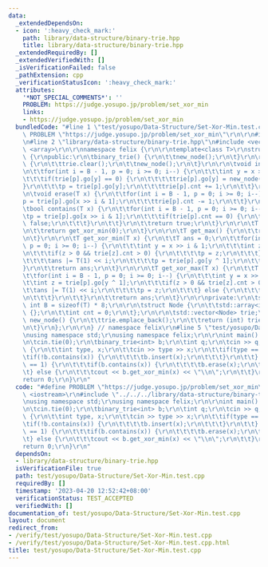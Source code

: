 ```yaml
---
data:
  _extendedDependsOn:
  - icon: ':heavy_check_mark:'
    path: library/data-structure/binary-trie.hpp
    title: library/data-structure/binary-trie.hpp
  _extendedRequiredBy: []
  _extendedVerifiedWith: []
  _isVerificationFailed: false
  _pathExtension: cpp
  _verificationStatusIcon: ':heavy_check_mark:'
  attributes:
    '*NOT_SPECIAL_COMMENTS*': ''
    PROBLEM: https://judge.yosupo.jp/problem/set_xor_min
    links:
    - https://judge.yosupo.jp/problem/set_xor_min
  bundledCode: "#line 1 \"test/yosupo/Data-Structure/Set-Xor-Min.test.cpp\"\n#define\
    \ PROBLEM \"https://judge.yosupo.jp/problem/set_xor_min\"\r\n\r\n#include <iostream>\r\
    \n#line 2 \"library/data-structure/binary-trie.hpp\"\n#include <vector>\r\n#include\
    \ <array>\r\n\r\nnamespace felix {\r\n\r\ntemplate<class T>\r\nstruct binary_trie\
    \ {\r\npublic:\r\n\tbinary_trie() {\r\n\t\tnew_node();\r\n\t}\r\n\r\n\tvoid clear()\
    \ {\r\n\t\ttrie.clear();\r\n\t\tnew_node();\r\n\t}\r\n\r\n\tvoid insert(T x) {\r\
    \n\t\tfor(int i = B - 1, p = 0; i >= 0; i--) {\r\n\t\t\tint y = x >> i & 1;\r\n\
    \t\t\tif(trie[p].go[y] == 0) {\r\n\t\t\t\ttrie[p].go[y] = new_node();\r\n\t\t\t\
    }\r\n\t\t\tp = trie[p].go[y];\r\n\t\t\ttrie[p].cnt += 1;\r\n\t\t}\r\n\t}\r\n\r\
    \n\tvoid erase(T x) {\r\n\t\tfor(int i = B - 1, p = 0; i >= 0; i--) {\r\n\t\t\t\
    p = trie[p].go[x >> i & 1];\r\n\t\t\ttrie[p].cnt -= 1;\r\n\t\t}\r\n\t}\r\n\r\n\
    \tbool contains(T x) {\r\n\t\tfor(int i = B - 1, p = 0; i >= 0; i--) {\r\n\t\t\
    \tp = trie[p].go[x >> i & 1];\r\n\t\t\tif(trie[p].cnt == 0) {\r\n\t\t\t\treturn\
    \ false;\r\n\t\t\t}\r\n\t\t}\r\n\t\treturn true;\r\n\t}\r\n\r\n\tT get_min() {\r\
    \n\t\treturn get_xor_min(0);\r\n\t}\r\n\r\n\tT get_max() {\r\n\t\treturn get_xor_max(0);\r\
    \n\t}\r\n\r\n\tT get_xor_min(T x) {\r\n\t\tT ans = 0;\r\n\t\tfor(int i = B - 1,\
    \ p = 0; i >= 0; i--) {\r\n\t\t\tint y = x >> i & 1;\r\n\t\t\tint z = trie[p].go[y];\r\
    \n\t\t\tif(z > 0 && trie[z].cnt > 0) {\r\n\t\t\t\tp = z;\r\n\t\t\t} else {\r\n\
    \t\t\t\tans |= T(1) << i;\r\n\t\t\t\tp = trie[p].go[y ^ 1];\r\n\t\t\t}\r\n\t\t\
    }\r\n\t\treturn ans;\r\n\t}\r\n\r\n\tT get_xor_max(T x) {\r\n\t\tT ans = 0;\r\n\
    \t\tfor(int i = B - 1, p = 0; i >= 0; i--) {\r\n\t\t\tint y = x >> i & 1;\r\n\t\
    \t\tint z = trie[p].go[y ^ 1];\r\n\t\t\tif(z > 0 && trie[z].cnt > 0) {\r\n\t\t\
    \t\tans |= T(1) << i;\r\n\t\t\t\tp = z;\r\n\t\t\t} else {\r\n\t\t\t\tp = trie[p].go[y];\r\
    \n\t\t\t}\r\n\t\t}\r\n\t\treturn ans;\r\n\t}\r\n\r\nprivate:\r\n\tstatic constexpr\
    \ int B = sizeof(T) * 8;\r\n\r\n\tstruct Node {\r\n\t\tstd::array<int, 2> go =\
    \ {};\r\n\t\tint cnt = 0;\r\n\t};\r\n\r\n\tstd::vector<Node> trie;\r\n\r\n\tint\
    \ new_node() {\r\n\t\ttrie.emplace_back();\r\n\t\treturn (int) trie.size() - 1;\r\
    \n\t}\r\n};\r\n\r\n} // namespace felix\r\n#line 5 \"test/yosupo/Data-Structure/Set-Xor-Min.test.cpp\"\
    \nusing namespace std;\r\nusing namespace felix;\r\n\r\nint main() {\r\n\tios::sync_with_stdio(false);\r\
    \n\tcin.tie(0);\r\n\tbinary_trie<int> b;\r\n\tint q;\r\n\tcin >> q;\r\n\twhile(q--)\
    \ {\r\n\t\tint type, x;\r\n\t\tcin >> type >> x;\r\n\t\tif(type == 0) {\r\n\t\t\
    \tif(!b.contains(x)) {\r\n\t\t\t\tb.insert(x);\r\n\t\t\t}\r\n\t\t} else if(type\
    \ == 1) {\r\n\t\t\tif(b.contains(x)) {\r\n\t\t\t\tb.erase(x);\r\n\t\t\t}\r\n\t\
    \t} else {\r\n\t\t\tcout << b.get_xor_min(x) << \"\\n\";\r\n\t\t}\r\n\t}\r\n\t\
    return 0;\r\n}\r\n"
  code: "#define PROBLEM \"https://judge.yosupo.jp/problem/set_xor_min\"\r\n\r\n#include\
    \ <iostream>\r\n#include \"../../../library/data-structure/binary-trie.hpp\"\r\
    \nusing namespace std;\r\nusing namespace felix;\r\n\r\nint main() {\r\n\tios::sync_with_stdio(false);\r\
    \n\tcin.tie(0);\r\n\tbinary_trie<int> b;\r\n\tint q;\r\n\tcin >> q;\r\n\twhile(q--)\
    \ {\r\n\t\tint type, x;\r\n\t\tcin >> type >> x;\r\n\t\tif(type == 0) {\r\n\t\t\
    \tif(!b.contains(x)) {\r\n\t\t\t\tb.insert(x);\r\n\t\t\t}\r\n\t\t} else if(type\
    \ == 1) {\r\n\t\t\tif(b.contains(x)) {\r\n\t\t\t\tb.erase(x);\r\n\t\t\t}\r\n\t\
    \t} else {\r\n\t\t\tcout << b.get_xor_min(x) << \"\\n\";\r\n\t\t}\r\n\t}\r\n\t\
    return 0;\r\n}\r\n"
  dependsOn:
  - library/data-structure/binary-trie.hpp
  isVerificationFile: true
  path: test/yosupo/Data-Structure/Set-Xor-Min.test.cpp
  requiredBy: []
  timestamp: '2023-04-20 12:52:42+08:00'
  verificationStatus: TEST_ACCEPTED
  verifiedWith: []
documentation_of: test/yosupo/Data-Structure/Set-Xor-Min.test.cpp
layout: document
redirect_from:
- /verify/test/yosupo/Data-Structure/Set-Xor-Min.test.cpp
- /verify/test/yosupo/Data-Structure/Set-Xor-Min.test.cpp.html
title: test/yosupo/Data-Structure/Set-Xor-Min.test.cpp
---
```

